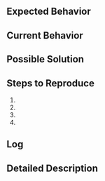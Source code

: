 <!--- Provide a general summary of the issue in the Title above -->
<!--- For game help join the discord and ask there-->

## Expected Behavior
<!--- Tell us what should happen -->

## Current Behavior
<!--- Tell us what happens instead of the expected behavior -->

## Possible Solution
<!--- Not obligatory, but suggest a fix/reason for the bug, -->

## Steps to Reproduce
<!--- Provide a link to a live example, or an unambiguous set of steps to -->
<!--- reproduce this bug.-->
1.
2.
3.
4.

## Log
<!--- If this is a crash, or something similar you will have to provide a log.-->
<!--- DON'T POST IT DIRECTLY! Use gist.github.com and post it there and link it here.-->

## Detailed Description
<!--- Provide a detailed description of the change or addition you are proposing -->

